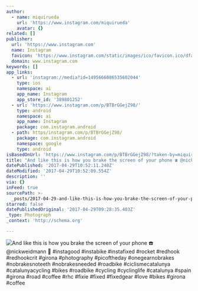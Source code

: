 ```yaml
---
author:
  - name: miquirueda
    url: 'https://www.instagram.com/miquirueda'
    avatar: {}
related: []
publisher:
  url: 'https://www.instagram.com'
  name: Instagram
  favicon: 'https://www.instagram.com/static/images/ico/favicon.ico/dfa85bb1fd63.ico'
  domain: www.instagram.com
keywords: []
app_links:
  - url: 'instagram://media?id=1495666086535602044'
    type: ios
    namespace: ai
    app_name: Instagram
    app_store_id: '389801252'
  - url: 'https://www.instagram.com/p/BTBrGGejZ98/'
    type: android
    namespace: ai
    app_name: Instagram
    package: com.instagram.android
  - path: https/instagram.com/p/BTBrGGejZ98/
    package: com.instagram.android
    namespace: google
    type: android
isBasedOnUrl: 'https://www.instagram.com/p/BTBrGGejZ98/?taken-by=miquirueda'
title: "And like this is how you brake the screen of your phone ☎️ @nickweidmann \uD83D\uDCF8 #instagood #instabike #instafixed #rocket #redhook #redhookcrit #girona #photography #picoftheday #onegearnobrakes #nobrakesnoteeth #nobrakesneeded #roadbike #ciclismecatalunya #catalunyacycling #bikes #roadbike #cycling #cyclinglife #catalunya #spain #girona #road #coffee #rhc #fixie #fixed #fixedgear #love #bikes #girona #coffee"
datePublished: '2017-04-29T10:52:11.240Z'
dateModified: '2017-04-29T10:52:09.554Z'
description: ''
via: {}
inFeed: true
sourcePath: >-
  _posts/2017-04-29-and-like-this-is-how-you-brake-the-screen-of-your-phone-telephone.md
starred: false
datePublishedOriginal: '2017-04-29T09:28:35.403Z'
_type: Photograph
_context: 'http://schema.org'

---
```

![And like this is how you brake the screen of your phone ☎️ @nickweidmann  #instagood #instabike #instafixed #rocket #redhook #redhookcrit #girona #photography #picoftheday #onegearnobrakes #nobrakesnoteeth #nobrakesneeded #roadbike #ciclismecatalunya #catalunyacycling #bikes #roadbike #cycling #cyclinglife #catalunya #spain #girona #road #coffee #rhc #fixie #fixed #fixedgear #love #bikes #girona #coffee](https://scontent.cdninstagram.com/t51.2885-15/sh0.08/e35/p640x640/17932062_405577016502157_8572502140084289536_n.jpg)